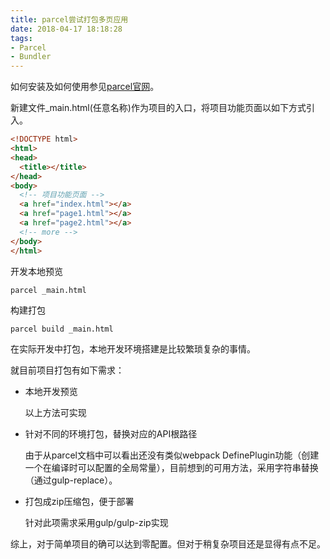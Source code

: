 ```yaml
---
title: parcel尝试打包多页应用
date: 2018-04-17 18:18:28
tags:
- Parcel
- Bundler
---
```


如何安装及如何使用参见[parcel官网](http://www.parceljs.io/)。

新建文件_main.html(任意名称)作为项目的入口，将项目功能页面以如下方式引入。

```html
<!DOCTYPE html>
<html>
<head>
  <title></title>
</head>
<body>
  <!-- 项目功能页面 -->
  <a href="index.html"></a>
  <a href="page1.html"></a>
  <a href="page2.html"></a>
  <!-- more -->
</body>
</html>
```

<!--more-->

开发本地预览

```shell
parcel _main.html
```

构建打包

```shell
parcel build _main.html
```

在实际开发中打包，本地开发环境搭建是比较繁琐复杂的事情。

就目前项目打包有如下需求：

- 本地开发预览

	以上方法可实现

- 针对不同的环境打包，替换对应的API根路径
	
	由于从parcel文档中可以看出还没有类似webpack DefinePlugin功能（创建一个在编译时可以配置的全局常量），目前想到的可用方法，采用字符串替换（通过gulp-replace）。

- 打包成zip压缩包，便于部署
	
	针对此项需求采用gulp/gulp-zip实现


综上，对于简单项目的确可以达到零配置。但对于稍复杂项目还是显得有点不足。


